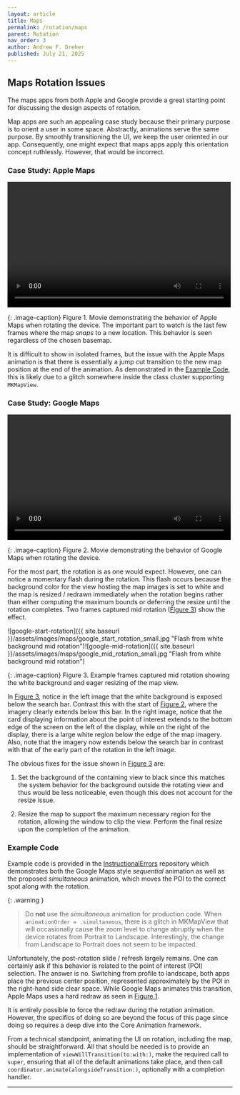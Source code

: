 ```yaml
---
layout: article
title: Maps
permalink: /rotation/maps
parent: Rotation
nav_order: 3
author: Andrew F. Dreher
published: July 21, 2025
---
```


## Maps Rotation Issues

The maps apps from both Apple and Google provide a great starting point for discussing the design aspects of rotation.

Map apps are such an appealing case study because their primary purpose is to orient a user in some space. Abstractly, animations serve the same purpose. By smoothly transitioning the UI, we keep the user oriented in our app. Consequently, one might expect that maps apps apply this orientation concept ruthlessly. However, that would be incorrect.

### Case Study: Apple Maps

<a id='figure-1'></a> 
<video width="500" height="281" controls>
  <source src="{{ site.baseurl }}/assets/images/maps/apple_maps_portrait_to_landscape_ferry_building.mp4" type="video/mp4">
</video>

{: .image-caption}
  Figure 1. Movie demonstrating the behavior of Apple Maps when rotating the device. The important part to watch is the last few frames where the map *snaps* to a new location. This behavior is seen regardless of the chosen basemap.

It is difficult to show in isolated frames, but the issue with the Apple Maps animation is that there is essentially a jump cut transition to the new map position at the end of the animation. As demonstrated in the [Example Code](#example-code), this is likely due to a glitch somewhere inside the class cluster supporting `MKMapView`. 


### Case Study: Google Maps

<a id='figure-2'></a> 
<video width="500" height="281" controls>
  <source src="{{ site.baseurl }}/assets/images/maps/google_maps_portrait_to_landscape_ferry_building.mp4" type="video/mp4">
</video>

{: .image-caption}
  Figure 2. Movie demonstrating the behavior of Google Maps when rotating the device.

For the most part, the rotation is as one would expect. However, one can notice a momentary flash during the rotation. This flash occurs because the background color for the view hosting the map images is set to white and the map is resized / redrawn immediately when the rotation begins rather than either computing the maximum bounds or deferring the resize until the rotation completes. Two frames captured mid rotation ([Figure 3](#figure-3)) show the effect.

<a id='figure-3'></a>
![google-start-rotation]({{ site.baseurl }}/assets/images/maps/google_start_rotation_small.jpg "Flash from white background mid rotation")![google-mid-rotation]({{ site.baseurl }}/assets/images/maps/google_mid_rotation_small.jpg "Flash from white background mid rotation")

{: .image-caption}
Figure 3. Example frames captured mid rotation showing the white background and eager resizing of the map view.

In [Figure 3](#figure-3), notice in the left image that the white background is exposed below the search bar. Contrast this with the start of [Figure 2](#figure-2), where the imagery clearly extends below this bar. In the right image, notice that the card displaying information about the point of interest extends to the bottom edge of the screen on the left of the display, while on the right of the display, there is a large white region below the edge of the map imagery. Also, note that the imagery now extends below the search bar in contrast with that of the early part of the rotation in the left image.

The obvious fixes for the issue shown in [Figure 3](#figure-3) are:

1. Set the background of the containing view to black since this matches the system behavior for the background outside the rotating view and thus would be less noticeable, even though this does not account for the resize issue.

2. Resize the map to support the maximum necessary region for the rotation, allowing the window to clip the view. Perform the final resize upon the completion of the animation.


### Example Code

Example code is provided in the [InstructionalErrors] repository which demonstrates both the Google Maps style *sequential* animation as well as the proposed *simultaneous* animation, which moves the POI to the correct spot along with the rotation.

{: .warning }
> Do **not** use the *simultaneous* animation for production code. When `animationOrder = .simultaneous`, there is a glitch in MKMapView that will occasionally cause the zoom level to change abruptly when the device rotates from Portrait to Landscape. Interestingly, the change from Landscape to Portrait does not seem to be impacted.

Unfortunately, the post-rotation slide / refresh largely remains. One can certainly ask if this behavior is related to the point of interest (POI) selection. The answer is no.  Switching from profile to landscape, both apps place the previous center position, represented approximately by the POI in the right-hand side clear space. While Google Maps animates this transition, Apple Maps uses a hard redraw as seen in [Figure 1](#figure-1).

It is entirely possible to force the redraw during the rotation animation. However, the specifics of doing so are beyond the focus of this page since doing so requires a deep dive into the Core Animation framework.

From a technical standpoint, animating the UI on rotation, including the map, should be straightforward.  All that should be needed is to provide an implementation of `viewWillTransition(to:with:)`, make the required call to `super`, ensuring that all of the default animations take place, and then call `coordinator.animate(alongsideTransition:)`, optionally with a completion handler.


----

[my GitHub page]: https://github.com/afdreher/
[InstructionalErrors]: https://github.com/afdreher/InstructionalErrors/